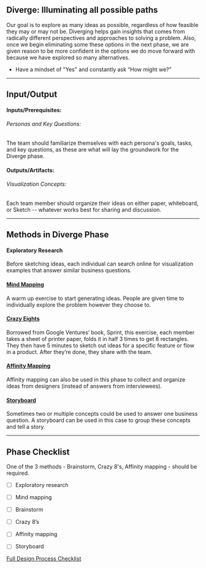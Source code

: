 ## Diverge: Illuminating all possible paths

Our goal is to explore as many ideas as possible, regardless of how feasible they may or may not be. Diverging helps gain insights that comes from radically different perspectives and approaches to solving a problem. Also, once we begin eliminating some these options in the next phase, we are given reason to be more confident in the options we do move forward with because we have explored so many alternatives.

* Have a mindset of "Yes" and constantly ask “How might we?”

---


## Input/Output

#### Inputs/Prerequisites:

###### Personas and Key Questions: 
The team should familiarize themselves with each persona's goals, tasks, and key questions, as these are what will lay the groundwork for the Diverge phase. 

#### Outputs/Artifacts:

###### Visualization Concepts: 
Each team member should organize their ideas on either paper, whiteboard, or Sketch -- whatever works best for sharing and discussion.

---

## Methods in Diverge Phase

#### Exploratory Research

Before sketching ideas, each individual can search online for visualization examples that answer similar business questions.


#### [Mind Mapping](/3-Diverge/Methods/mind-mapping.md)
A warm up exercise to start generating ideas. People are given time to individually explore the problem however they choose to.


#### [Crazy Eights](../3-Diverge/Methods/crazy-8s.md)
Borrowed from Google Ventures’ book, Sprint, this exercise, each member takes a sheet of printer paper, folds it in half 3 times to get 8 rectangles. They then have 5 minutes to sketch out ideas for a specific feature or flow in a product. After they’re done, they share with the team.


#### [Affinity Mapping](../1-Understand/Methods/affinity-mapping.md)
Affinity mapping can also be used in this phase to collect and organize ideas from designers (instead of answers from interviewees). 

#### [Storyboard](../2-Define/Methods/storyboard.md)
Sometimes two or multiple concepts could be used to answer one business question. A storyboard can be used in this case to group these concepts and tell a story.


---

## Phase Checklist

One of the 3 methods - Brainstorm, Crazy 8's, Affinity mapping - should be required.

- [ ] Exploratory research
- [ ] Mind mapping
- [ ] Brainstorm 
- [ ] Crazy 8’s
- [ ] Affinity mapping
- [ ] Storyboard


[Full Design Process Checklist](../Design-Process-Checklist.md)

